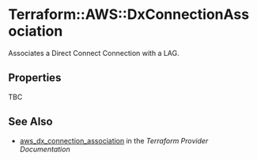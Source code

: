# Terraform::AWS::DxConnectionAssociation

Associates a Direct Connect Connection with a LAG.

## Properties

TBC

## See Also

* [aws_dx_connection_association](https://www.terraform.io/docs/providers/aws/r/dx_connection_association.html) in the _Terraform Provider Documentation_